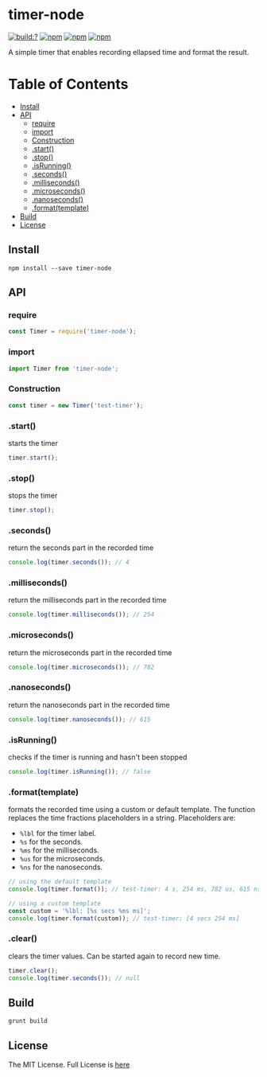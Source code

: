 # timer-node

[![build:?](https://travis-ci.org/node-work/timer-node.svg?branch=master)](https://travis-ci.org/node-work/timer-node) [![npm](https://img.shields.io/npm/v/timer-node.svg)](https://www.npmjs.com/package/timer-node) [![npm](https://img.shields.io/npm/dm/timer-node.svg)](https://www.npmjs.com/package/timer-node) [![npm](https://img.shields.io/badge/node-%3E=%206.0-blue.svg)](https://www.npmjs.com/package/timer-node)

A simple timer that enables recording ellapsed time and format the result.

# Table of Contents
* [Install](#install)
* [API](#api)
  * [require](#require)
  * [import](#import)
  * [Construction](#construction)
  * [.start()](#start)
  * [.stop()](#stop)
  * [.isRunning()](#isrunning)
  * [.seconds()](#seconds)
  * [.milliseconds()](#milliseconds)
  * [.microseconds()](#microseconds)
  * [.nanoseconds()](#nanoseconds)
  * [.format(template)](#format)
 * [Build](#build)
 * [License](#license)

## Install

```
npm install --save timer-node
```

## API

### require

```js
const Timer = require('timer-node');
```

### import

```js
import Timer from 'timer-node';
```

### Construction
```js
const timer = new Timer('test-timer');
```

### .start()
starts the timer

```js
timer.start();
```

### .stop()
stops the timer

```js
timer.stop();
```

### .seconds()
return the seconds part in the recorded time

```js
console.log(timer.seconds()); // 4
```

### .milliseconds()
return the milliseconds part in the recorded time

```js
console.log(timer.milliseconds()); // 254
```

### .microseconds()
return the microseconds part in the recorded time

```js
console.log(timer.microseconds()); // 782
```

### .nanoseconds()
return the nanoseconds part in the recorded time

```js
console.log(timer.nanoseconds()); // 615
```

### .isRunning()
checks if the timer is running and hasn't been stopped

```js
console.log(timer.isRunning()); // false
```

### .format(template)
formats the recorded time using a custom or default template. The function replaces the time fractions placeholders in a string. Placeholders are:

* `%lbl` for the timer label.
* `%s` for the seconds.
* `%ms` for the milliseconds.
* `%us` for the microseconds.
* `%ns` for the nanoseconds.

```js
// using the default template
console.log(timer.format()); // test-timer: 4 s, 254 ms, 782 us, 615 ns

// using a custom template
const custom = '%lbl: [%s secs %ms ms]';
console.log(timer.format(custom)); // test-timer: [4 secs 254 ms]
```

### .clear()
clears the timer values. Can be started again to record new time.

```js
timer.clear();
console.log(timer.seconds()); // null
```

## Build
```
grunt build
```

## License
The MIT License. Full License is [here](https://github.com/node-work/timer-node/blob/master/LICENSE)
